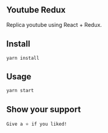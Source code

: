 ## Youtube Redux

Replica youtube using React + Redux.

## Install

`
  yarn install
`

## Usage 

`
  yarn start
`

## Show your support

`
  Give a ⭐️ if you liked!
`


